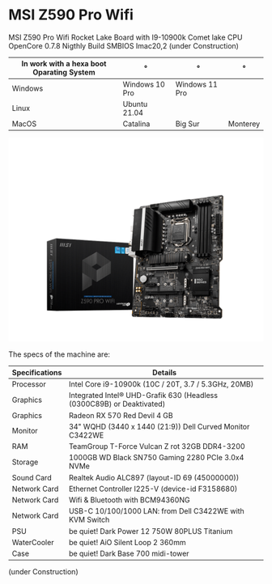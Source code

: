 # MSI Z590 Pro Wifi
MSI Z590 Pro Wifi Rocket Lake Board with I9-10900k Comet lake CPU
OpenCore 0.7.8 Nigthly Build SMBIOS Imac20,2 (under Construction)

In work with a hexa boot Oparating System  |°|°|°
------------- | ------------- | ------------- | -------------
Windows  | Windows 10 Pro  | Windows 11 Pro  |  
Linux  | Ubuntu 21.04  |   |
MacOS  | Catalina  | Big Sur  | Monterey

<img src="/Pictures/MSIZ590ProWifi.png" alt="My cool Hack"/>


The specs of the machine are:

Specifications  | Details
------------- | -------------
Processor  | Intel Core i9-10900k (10C / 20T, 3.7 / 5.3GHz, 20MB)
Graphics  | Integrated Intel® UHD-Grafik 630 (Headless (0300C89B) or Deaktivated)
Graphics  | Radeon RX 570 Red Devil 4 GB
Monitor  | 34" WQHD (3440 x 1440 (21:9)) Dell Curved Monitor C3422WE
RAM  | TeamGroup T-Force Vulcan Z rot 32GB DDR4-3200
Storage  | 1000GB WD Black SN750 Gaming 2280 PCIe 3.0x4 NVMe
Sound Card  | Realtek Audio ALC897 (layout-ID 69 (45000000))
Network Card  | Ethernet Controller I225-V (device-id F3158680)
Network Card  | Wifi & Bluetooth with BCM94360NG
Network Card  | USB-C 10/100/1000 LAN: from Dell C3422WE with KVM Switch
PSU  | be quiet! Dark Power 12 750W 80PLUS Titanium
WaterCooler  | be quiet! AiO Silent Loop 2 360mm
Case  | be quiet! Dark Base 700 midi-tower

(under Construction)
